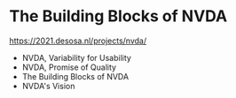 # The Building Blocks of NVDA

https://2021.desosa.nl/projects/nvda/

- NVDA, Variability for Usability
- NVDA, Promise of Quality
- The Building Blocks of NVDA
- NVDA's Vision
